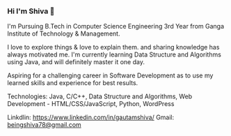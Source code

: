 ### Hi I'm Shiva 👋


I'm Pursuing B.Tech in Computer Science Engineering 3rd Year from Ganga Institute of Technology & Management.

I love to explore things & love to explain them. and sharing knowledge has always motivated me.
I'm currently learning Data Structure and Algorithms using Java, and will definitely master it one day.

Aspiring for a challenging career in Software Development as to use my learned skills and experience for best results.

Technologies: Java, C/C++, Data Structure and Algorithms, Web Development - HTML/CSS/JavaScript, Python, WordPress

Linkdlin: https://www.linkedin.com/in/gautamshiva/
Gmail: beingshiva78@gmail.com




